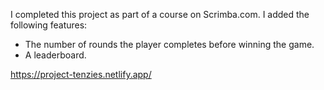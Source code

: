 
I completed this project as part of a course on Scrimba.com. I added the following features:

- The number of rounds the player completes before winning the game.
- A leaderboard.

https://project-tenzies.netlify.app/
